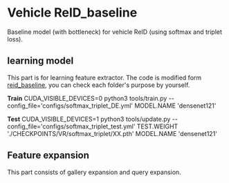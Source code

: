 # Vehicle ReID_baseline
Baseline model (with bottleneck) for vehicle ReID (using softmax and triplet loss).

## learning model
This part is for learning feature extractor. The code is modified form [reid_baseline](https://github.com/L1aoXingyu/reid_baseline), you can check each folder's purpose by yourself.

**Train**
CUDA_VISIBLE_DEVICES=0 python3 tools/train.py --config_file='configs/softmax_triplet_DE.yml' MODEL.NAME 'densenet121' 

**Test**
CUDA_VISIBLE_DEVICES=1 python3 tools/update.py --config_file='configs/softmax_triplet_test.yml' TEST.WEIGHT './CHECKPOINTS/VR/softmax_triplet/XX.pth' MODEL.NAME 'densenet121' 

## Feature expansion
This part consists of gallery expansion and query expansion.
